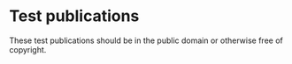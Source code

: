 
# Test publications

These test publications should be in the public domain or otherwise free of copyright.
